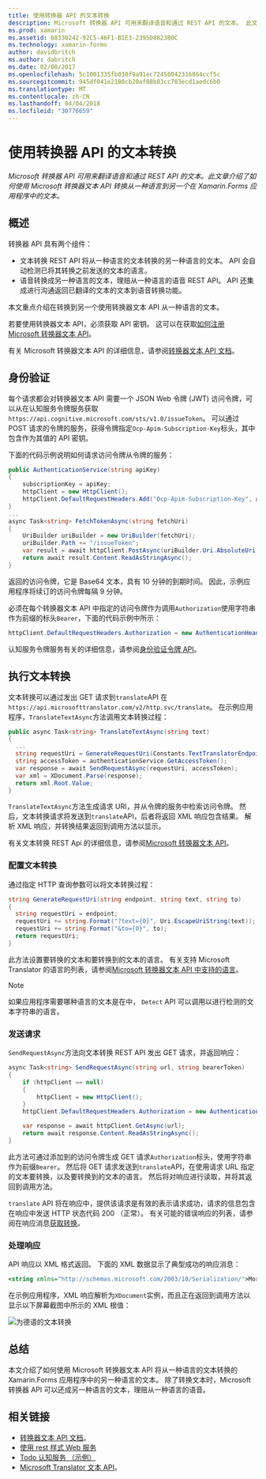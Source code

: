 ```yaml
---
title: 使用转换器 API 的文本转换
description: Microsoft 转换器 API 可用来翻译语音和通过 REST API 的文本。 此文章介绍了如何使用 Microsoft 转换器文本 API 转换从一种语言到另一个在 Xamarin.Forms 应用程序中的文本。
ms.prod: xamarin
ms.assetid: 68330242-92C5-46F1-B1E3-2395D8823B0C
ms.technology: xamarin-forms
author: davidbritch
ms.author: dabritch
ms.date: 02/08/2017
ms.openlocfilehash: 5c1001335fb030f9a91ec72456042316864ccf5c
ms.sourcegitcommit: 945df041e2180cb20af08b83cc703ecd1aedc6b0
ms.translationtype: MT
ms.contentlocale: zh-CN
ms.lasthandoff: 04/04/2018
ms.locfileid: "30776659"
---
```

# <a name="text-translation-using-the-translator-api"></a>使用转换器 API 的文本转换

_Microsoft 转换器 API 可用来翻译语音和通过 REST API 的文本。此文章介绍了如何使用 Microsoft 转换器文本 API 转换从一种语言到另一个在 Xamarin.Forms 应用程序中的文本。_

## <a name="overview"></a>概述

转换器 API 具有两个组件：

- 文本转换 REST API 将从一种语言的文本转换的另一种语言的文本。 API 会自动检测已将其转换之前发送的文本的语言。
- 语音转换成另一种语言的文本，理赔从一种语言的语音 REST API。 API 还集成进行沟通返回已翻译的文本的文本到语音转换功能。

本文重点介绍在转换到另一个使用转换器文本 API 从一种语言的文本。

若要使用转换器文本 API，必须获取 API 密钥。 这可以在获取[如何注册 Microsoft 转换器文本 API](/azure/cognitive-services/translator/translator-text-how-to-signup/)。

有关 Microsoft 转换器文本 API 的详细信息，请参阅[转换器文本 API 文档](/azure/cognitive-services/translator/)。

## <a name="authentication"></a>身份验证

每个请求都会对转换器文本 API 需要一个 JSON Web 令牌 (JWT) 访问令牌，可以从在认知服务令牌服务获取`https://api.cognitive.microsoft.com/sts/v1.0/issueToken`。 可以通过 POST 请求的令牌的服务，获得令牌指定`Ocp-Apim-Subscription-Key`标头，其中包含作为其值的 API 密钥。

下面的代码示例说明如何请求访问令牌从令牌的服务：

```csharp
public AuthenticationService(string apiKey)
{
    subscriptionKey = apiKey;
    httpClient = new HttpClient();
    httpClient.DefaultRequestHeaders.Add("Ocp-Apim-Subscription-Key", apiKey);
}
...
async Task<string> FetchTokenAsync(string fetchUri)
{
    UriBuilder uriBuilder = new UriBuilder(fetchUri);
    uriBuilder.Path += "/issueToken";
    var result = await httpClient.PostAsync(uriBuilder.Uri.AbsoluteUri, null);
    return await result.Content.ReadAsStringAsync();
}
```

返回的访问令牌，它是 Base64 文本，具有 10 分钟的到期时间。 因此，示例应用程序将续订的访问令牌每隔 9 分钟。

必须在每个转换器文本 API 中指定的访问令牌作为调用`Authorization`使用字符串作为前缀的标头`Bearer`，下面的代码示例中所示：

```csharp
httpClient.DefaultRequestHeaders.Authorization = new AuthenticationHeaderValue("Bearer", bearerToken);
```

认知服务令牌服务有关的详细信息，请参阅[身份验证令牌 API](http://docs.microsofttranslator.com/oauth-token.html)。

## <a name="performing-text-translation"></a>执行文本转换

文本转换可以通过发出 GET 请求到`translate`API 在`https://api.microsofttranslator.com/v2/http.svc/translate`。 在示例应用程序，`TranslateTextAsync`方法调用文本转换过程：

```csharp
public async Task<string> TranslateTextAsync(string text)
{
  ...
  string requestUri = GenerateRequestUri(Constants.TextTranslatorEndpoint, text, "en", "de");
  string accessToken = authenticationService.GetAccessToken();
  var response = await SendRequestAsync(requestUri, accessToken);
  var xml = XDocument.Parse(response);
  return xml.Root.Value;
}
```

`TranslateTextAsync`方法生成请求 URI，并从令牌的服务中检索访问令牌。 然后，文本转换请求将发送到`translate`API，后者将返回 XML 响应包含结果。 解析 XML 响应，并转换结果返回到调用方法以显示。

有关文本转换 REST Api 的详细信息，请参阅[Microsoft 转换器文本 API](http://docs.microsofttranslator.com/text-translate.html)。

### <a name="configuring-text-translation"></a>配置文本转换

通过指定 HTTP 查询参数可以将文本转换过程：

```csharp
string GenerateRequestUri(string endpoint, string text, string to)
{
  string requestUri = endpoint;
  requestUri += string.Format("?text={0}", Uri.EscapeUriString(text));
  requestUri += string.Format("&to={0}", to);
  return requestUri;
}
```

此方法设置要转换的文本和要转换到的文本的语言。 有关支持 Microsoft Translator 的语言的列表，请参阅[Microsoft 转换器文本 API 中支持的语言](/azure/cognitive-services/translator/languages/)。

> [!NOTE]
> 如果应用程序需要哪种语言的文本是在中， `Detect` API 可以调用以进行检测的文本字符串的语言。

### <a name="sending-the-request"></a>发送请求

`SendRequestAsync`方法向文本转换 REST API 发出 GET 请求，并返回响应：

```csharp
async Task<string> SendRequestAsync(string url, string bearerToken)
{
    if (httpClient == null)
    {
        httpClient = new HttpClient();
    }
    httpClient.DefaultRequestHeaders.Authorization = new AuthenticationHeaderValue("Bearer", bearerToken);

    var response = await httpClient.GetAsync(url);
    return await response.Content.ReadAsStringAsync();
}
```

此方法可通过添加到的访问令牌生成 GET 请求`Authorization`标头，使用字符串作为前缀`Bearer`。 然后将 GET 请求发送到`translate`API，在使用请求 URL 指定的文本要转换，以及要转换到的文本的语言。 然后将对响应进行读取，并将其返回到调用方法。

`translate` API 将在响应中，提供该请求是有效的表示请求成功，请求的信息包含在响应中发送 HTTP 状态代码 200 （正常）。 有关可能的错误响应的列表，请参阅在响应消息[获取转换](http://docs.microsofttranslator.com/text-translate.html#!/default/get_Translate)。

### <a name="processing-the-response"></a>处理响应

API 响应以 XML 格式返回。 下面的 XML 数据显示了典型成功的响应消息：

```xml
<string xmlns="http://schemas.microsoft.com/2003/10/Serialization/">Morgen kaufen gehen ein</string>
```

在示例应用程序，XML 响应解析为`XDocument`实例，而且正在返回到调用方法以显示以下屏幕截图中所示的 XML 根值：

![](text-translation-images/text-translation.png "为德语的文本转换")

## <a name="summary"></a>总结

本文介绍了如何使用 Microsoft 转换器文本 API 将从一种语言的文本转换的 Xamarin.Forms 应用程序中的另一种语言的文本。 除了转换文本时，Microsoft 转换器 API 可以还成另一种语言的文本，理赔从一种语言的语音。

## <a name="related-links"></a>相关链接

- [转换器文本 API 文档](/azure/cognitive-services/translator/)。
- [使用 rest 样式 Web 服务](~/xamarin-forms/data-cloud/consuming/rest.md)
- [Todo 认知服务 （示例）](https://developer.xamarin.com/samples/xamarin-forms/WebServices/TodoCognitiveServices/)
- [Microsoft Translator 文本 API](http://docs.microsofttranslator.com/text-translate.html)。
